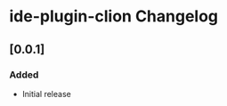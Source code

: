 <!-- Keep a Changelog guide -> https://keepachangelog.com -->

# ide-plugin-clion Changelog

## [0.0.1]
### Added
- Initial release
